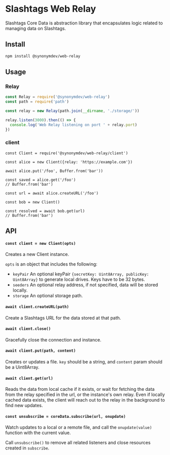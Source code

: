 # Slashtags Web Relay

Slashtags Core Data is abstraction library that encapsulates logic related to managing data on Slashtags.

## Install

```bash
npm install @synonymdev/web-relay
```

## Usage

### Relay

```js
const Relay = require('@synonymdev/web-relay')
const path = require('path')

const relay = new Relay(path.join(__dirname, './storage/'))

relay.listen(3000).then(() => {
  console.log('Web Relay listening on port ' + relay.port)
})
```

### client 

```
const Client = require('@synonymdev/web-relay/client')

const alice = new Client({relay: 'https://example.com'})

await alice.put('/foo', Buffer.from('bar'))

const saved = alice.get('/foo')
// Buffer.from('bar')

const url = await alice.createURL('/foo')

const bob = new Client()

const resolved = await bob.get(url)
// Buffer.from('bar')
```

## API

#### `const client = new Client(opts)`

Creates a new Client instance.

`opts` is an object that includes the following:

- `keyPair` An optional keyPair `{secretKey: Uint8Array, publicKey: Uint8Array}` to generate local drives. Keys have to be 32 bytes.
- `seeders` An optional relay address, if not specified, data will be stored locally.
- `storage` An optional storage path.

#### `await client.createURL(path)`

Create a Slashtags URL for the data stored at that path.

#### `await client.close()`

Gracefully close the connection and instance.

#### `await client.put(path, content)`

Creates or updates a file. `key` should be a string, and `content` param should be a Uint8Array.

#### `await client.get(url)`

Reads the data from local cache if it exists, or wait for fetching the data from the relay specified in the url, or the instance's own relay.
Even if locally cached data exists, the client will reach out to the relay in the background to find new updates.

#### `const unsubscribe = coreData.subscribe(url, onupdate)`

Watch updates to a local or a remote file, and call the `onupdate(value)` function with the current value.

Call `unsubscribe()` to remove all related listeners and close resources created in `subscribe`.
